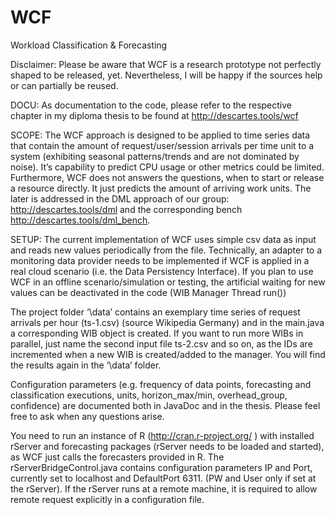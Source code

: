 # WCF
Workload Classification & Forecasting

Disclaimer:
Please be aware that WCF is a research prototype not perfectly shaped to be released, yet. 
Nevertheless, I will be happy if the sources help or can partially be reused. 

DOCU:
As documentation to the code, please refer to the respective chapter 
in my diploma thesis to be found at http://descartes.tools/wcf 

SCOPE:
The WCF approach is designed to be applied to time series data 
that contain the amount of request/user/session arrivals per time unit to a system 
(exhibiting seasonal patterns/trends and are not dominated by noise). 
It’s capability to predict CPU usage or other metrics could be limited. 
Furthermore, WCF does not answers the questions, when to start or release a resource directly. 
It just predicts the amount of arriving work units. 
The later is addressed in the DML approach of our group: http://descartes.tools/dml 
and the corresponding bench http://descartes.tools/dml_bench.

SETUP:
The current implementation of WCF uses simple csv data as input and reads new values periodically from the file. 
Technically, an adapter to a monitoring data provider needs to be implemented 
if WCF is applied in a real cloud scenario (i.e. the Data Persistency Interface). 
If you plan to use WCF in an offline scenario/simulation or testing, 
the artificial waiting for new values can be deactivated in the code (WIB Manager Thread run())

The project folder ‘\data’ contains an exemplary time series of request arrivals per hour (ts-1.csv) (source Wikipedia Germany) and in the main.java a corresponding WIB object is created. 
If you want to run more WIBs in parallel, just name the second input file ts-2.csv and so on, 
as the IDs are incremented when a new WIB is created/added to the manager. 
You will find the results again in the ‘\data’ folder.

Configuration parameters (e.g. frequency of data points, forecasting and classification executions, 
units, horizon_max/min, overhead_group, confidence) are documented both in JavaDoc and in the thesis. 
Please feel free to ask when any questions arise.

You need to run an instance of R (http://cran.r-project.org/ ) with installed rServer and forecasting packages 
(rServer needs to be loaded and started), as WCF just calls the forecasters provided in R. 
The rServerBridgeControl.java contains configuration parameters IP and Port, 
currently set to localhost and DefaultPort 6311. (PW and User only if set at the rServer). 
If the rServer runs at a remote machine, it is required to allow remote request explicitly in a configuration file.
